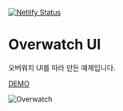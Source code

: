[![Netlify Status](https://api.netlify.com/api/v1/badges/b409a43f-1dfc-4d49-bcf9-c1b619954410/deploy-status)](https://app.netlify.com/sites/hdrp0720-overwatch/deploys)

# Overwatch UI

오버워치 UI를 따라 만든 예제입니다.

[DEMO](https://hdrp0720-overwatch.netlify.app/)

![Overwatch](./images/overwatch-ui.gif)